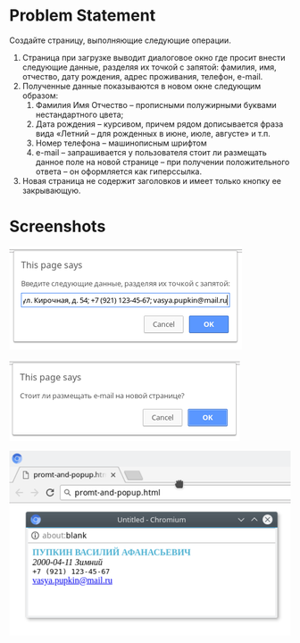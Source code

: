 # Problem Statement

Создайте страницу, выполняющие следующие операции.

1. Страница при загрузке выводит диалоговое окно где просит внести следующие данные, разделяя их точкой с запятой: фамилия, имя, отчество, дату рождения, адрес проживания, телефон, e-mail.
2. Полученные данные показываются в новом окне следующим образом: 
    1. Фамилия Имя Отчество – прописными полужирными буквами нестандартного цвета; 
    2. Дата рождения – курсивом, причем рядом дописывается фраза вида «Летний – для рожденных в июне, июле, августе» и т.п. 
    3. Номер телефона – машинописным шрифтом 
    4. e-mail – запрашивается у пользователя стоит ли размещать данное поле на новой странице – при получении положительного ответа – он оформляется как гиперссылка. 
3. Новая страница не содержит заголовков и имеет только кнопку ее закрывающую. 


# Screenshots

<kbd>![prompt](Screenshot_20180316_004524.png)</kbd>

<kbd>![confirm](Screenshot_20180316_004545.png)</kbd>

<kbd>![window.open](Screenshot_20180316_013734.png)</kbd>
